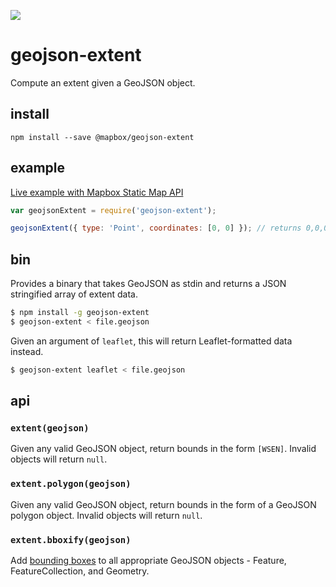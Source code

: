 ![](http://img.shields.io/travis/mapbox/geojson-extent.svg?style=flat)

# geojson-extent

Compute an extent given a GeoJSON object.

## install

    npm install --save @mapbox/geojson-extent

## example

[Live example with Mapbox Static Map API](https://www.mapbox.com/mapbox.js/example/v1.0.0/static-map-from-geojson-with-geo-viewport/)

```js
var geojsonExtent = require('geojson-extent');

geojsonExtent({ type: 'Point', coordinates: [0, 0] }); // returns 0,0,0,0 extent
```

## bin

Provides a binary that takes GeoJSON as stdin and returns a JSON stringified
array of extent data.

```sh
$ npm install -g geojson-extent
$ geojson-extent < file.geojson
```

Given an argument of `leaflet`, this will return Leaflet-formatted data instead.

```sh
$ geojson-extent leaflet < file.geojson
```

## api

### `extent(geojson)`

Given any valid GeoJSON object, return bounds in the form `[WSEN]`.
Invalid objects will return `null`.

### `extent.polygon(geojson)`

Given any valid GeoJSON object, return bounds in the form of a GeoJSON polygon object.
Invalid objects will return `null`.

### `extent.bboxify(geojson)`

Add [bounding boxes](http://geojson.org/geojson-spec.html#bounding-boxes) to all
appropriate GeoJSON objects - Feature, FeatureCollection, and Geometry.
